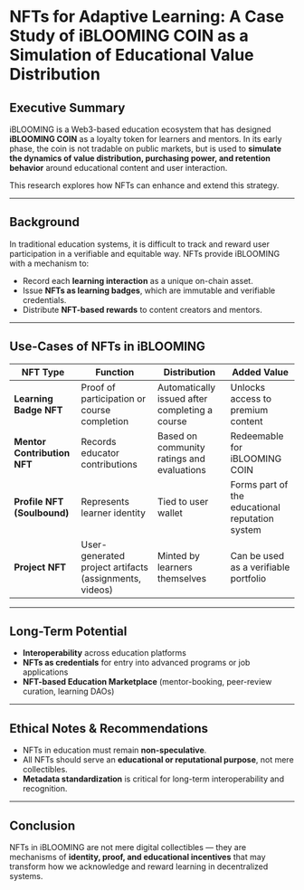 # NFTs for Adaptive Learning: A Case Study of iBLOOMING COIN as a Simulation of Educational Value Distribution

## Executive Summary

iBLOOMING is a Web3-based education ecosystem that has designed **iBLOOMING COIN** as a loyalty token for learners and mentors. In its early phase, the coin is not tradable on public markets, but is used to **simulate the dynamics of value distribution, purchasing power, and retention behavior** around educational content and user interaction.

This research explores how NFTs can enhance and extend this strategy.

---

## Background

In traditional education systems, it is difficult to track and reward user participation in a verifiable and equitable way. NFTs provide iBLOOMING with a mechanism to:

- Record each **learning interaction** as a unique on-chain asset.
- Issue **NFTs as learning badges**, which are immutable and verifiable credentials.
- Distribute **NFT-based rewards** to content creators and mentors.

---

## Use-Cases of NFTs in iBLOOMING

| NFT Type | Function | Distribution | Added Value |
|----------|----------|--------------|-------------|
| **Learning Badge NFT** | Proof of participation or course completion | Automatically issued after completing a course | Unlocks access to premium content |
| **Mentor Contribution NFT** | Records educator contributions | Based on community ratings and evaluations | Redeemable for iBLOOMING COIN |
| **Profile NFT (Soulbound)** | Represents learner identity | Tied to user wallet | Forms part of the educational reputation system |
| **Project NFT** | User-generated project artifacts (assignments, videos) | Minted by learners themselves | Can be used as a verifiable portfolio |

---

## Long-Term Potential

- **Interoperability** across education platforms
- **NFTs as credentials** for entry into advanced programs or job applications
- **NFT-based Education Marketplace** (mentor-booking, peer-review curation, learning DAOs)

---

## Ethical Notes & Recommendations

- NFTs in education must remain **non-speculative**.
- All NFTs should serve an **educational or reputational purpose**, not mere collectibles.
- **Metadata standardization** is critical for long-term interoperability and recognition.

---

## Conclusion

NFTs in iBLOOMING are not mere digital collectibles — they are mechanisms of **identity, proof, and educational incentives** that may transform how we acknowledge and reward learning in decentralized systems.

